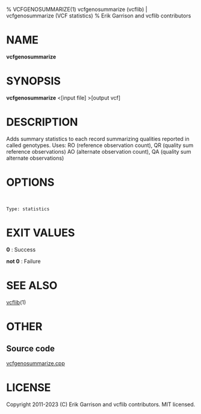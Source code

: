 % VCFGENOSUMMARIZE(1) vcfgenosummarize (vcflib) | vcfgenosummarize (VCF statistics)
% Erik Garrison and vcflib contributors

# NAME

**vcfgenosummarize**

# SYNOPSIS

**vcfgenosummarize** <[input file] >[output vcf]

# DESCRIPTION

Adds summary statistics to each record summarizing qualities reported in called genotypes. Uses: RO (reference observation count), QR (quality sum reference observations) AO (alternate observation count), QA (quality sum alternate observations)



# OPTIONS

```


Type: statistics

```





# EXIT VALUES

**0**
: Success

**not 0**
: Failure

# SEE ALSO



[vcflib](./vcflib.md)(1)



# OTHER

## Source code

[vcfgenosummarize.cpp](https://github.com/vcflib/vcflib/blob/master/src/vcfgenosummarize.cpp)

# LICENSE

Copyright 2011-2023 (C) Erik Garrison and vcflib contributors. MIT licensed.

<!--
  Created with ./scripts/bin2md.rb scripts/bin2md-template.erb
-->
